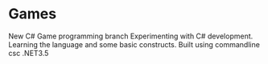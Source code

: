 # Games
New C# Game programming branch
Experimenting with C# development.  
Learning the language and some basic constructs.
Built using commandline csc .NET3.5
